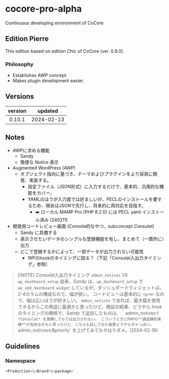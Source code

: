 # cocore-pro-alpha
Continuous developing environment of CoCore

## Edition Pierre
This edition based on edition Chic of CoCore (ver. 0.9.0).

### Philosophy
- Establishes AWP concept.
- Makes plugin development easier.

## Versions
| version | updated |
|:---:|:---:|
| 0.10.1 | 2024-02-13 |

## Notes
- AWPに求める機能
    - Sandy
    - 簡便な *Notice* 表示
- Augmented WordPress (AWP)
    - オブジェクト指向に基づき、テーマおよびプラグインをより容易に開発、実装する。
        - 設定ファイル（JSON形式）に入力するだけで、基本的、汎用的な機能をカバー。
        - YAMLのほうが入力面では好ましいが、PECLのインストールを要するため、現状はJSONで先行し、将来的に両対応を目指す。
            - ➡️ ローカル MAMP Pro (PHP 8.2.0) には PECL yaml インストール済み (240211)
- 開発用コードレビュー画面 (Console的なやつ、subconcept *Consulat*)
    - Sandy に具備する
    - 表示させたいデータのシンプルな登録機能を有し、まとめて（一箇所に）出力
    - どこで登録するかによって、一部データが出力されない可能性
        - WPのhookのタイミングに因る？（下記「Consulat入出力タイミング」参照）

> [!NOTE] *Consulat*入出力タイミング
> `admin_notices` VS `wp_dashboard_setup`
> 従来、*Sandy* は、`wp_dashboard_setup` で `wp_add_dashboard_widget` しているが、ダッシュボードウィジェットは、2-4カラムの構成なので、幅が狭い。
> コードビューは基本的に `<pre>` なので、幅は広いほうが好ましい。
> `admin_notices` であれば、最大幅を使用できるからこの用途に最適かと思ったけど、検証の結果、どうやら *hook* のタイミングの関係で、*Sandy* で追加したものは、｀admin_notices` で *Consulat* を展開してもでは出力されない。
> こういうときにPHPの**遅延静的束縛**が有効なのもと思ったけど、こちらも試してみた結果どうやらダメっぽい。
> `admin_notices` の `$priority` を上げてみてもやはりダメ。(2024-02-16)

## Guidelines
### Namespace
```php
<Production>\<Brand>\<package>
```